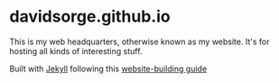 # davidsorge.github.io

This is my web headquarters, otherwise known as my website. It's for hosting all kinds of interesting stuff.

 Built with [Jekyll](http://jekyllrb.com) following this [website-building guide](http://jmcglone.com/guides/github-pages/)
